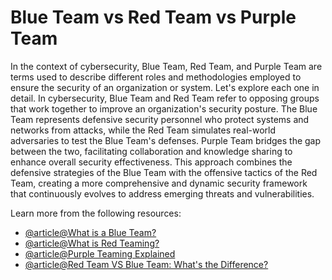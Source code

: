 # Blue Team vs Red Team vs Purple Team

In the context of cybersecurity, Blue Team, Red Team, and Purple Team are terms used to describe different roles and methodologies employed to ensure the security of an organization or system. Let's explore each one in detail. In cybersecurity, Blue Team and Red Team refer to opposing groups that work together to improve an organization's security posture. The Blue Team represents defensive security personnel who protect systems and networks from attacks, while the Red Team simulates real-world adversaries to test the Blue Team's defenses. Purple Team bridges the gap between the two, facilitating collaboration and knowledge sharing to enhance overall security effectiveness. This approach combines the defensive strategies of the Blue Team with the offensive tactics of the Red Team, creating a more comprehensive and dynamic security framework that continuously evolves to address emerging threats and vulnerabilities.

Learn more from the following resources:

- [@article@What is a Blue Team?](https://www.checkpoint.com/cyber-hub/cyber-security/what-is-a-blue-team/)
- [@article@What is Red Teaming?](https://www.ibm.com/think/topics/red-teaming)
- [@article@Purple Teaming Explained](https://www.crowdstrike.com/cybersecurity-101/purple-teaming/)
- [@article@Red Team VS Blue Team: What's the Difference?](https://www.crowdstrike.com/en-us/cybersecurity-101/advisory-services/red-team-vs-blue-team/)